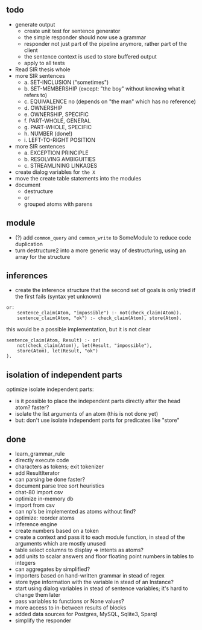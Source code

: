 ## todo

* generate output
    * create unit test for sentence generator
    * the simple responder should now use a grammar
    * responder not just part of the pipeline anymore, rather part of the client
    * the sentence context is used to store buffered output
    * apply to all tests
* Read SIR thesis whole
* more SIR sentences
    * a. SET-INCLUSION ("sometimes")
    * b. SET-MEMBERSHIP (except: "the boy" without knowing what it refers to)
    * c. EQUIVALENCE no (depends on "the man" which has no reference)
    * d. OWNERSHIP
    * e. OWNERSHIP, SPECIFIC
    * f. PART-WHOLE, GENERAL
    * g. PART-WHOLE, SPECIFIC
    * h. NUMBER (done!)
    * i. LEFT-TO-RIGHT POSITION
* more SIR sentences
    * a. EXCEPTION PRINCIPLE
    * b. RESOLVING AMBIGUITIES
    * c. STREAMLINING LINKAGES
* create dialog variables for `the X`
* move the create table statements into the modules
* document
    * destructure
    * or
    * grouped atoms with parens

## module

* (?) add `common_query` and `common_write` to SomeModule to reduce code duplication
* turn destructure2 into a more generic way of destructuring, using an array for the structure

## inferences

* create the inference structure that the second set of goals is only tried if the first fails (syntax yet unknown)

~~~
or:
    sentence_claim(Atom, "impossible") :- not(check_claim(Atom)).
    sentence_claim(Atom, "ok") :- check_claim(Atom), store(Atom).
~~~

this would be a possible implementation, but it is not clear

~~~
sentence_claim(Atom, Result) :- or(
    not(check_claim(Atom)), let(Result, "impossible"),
    store(Atom), let(Result, "ok")
).
~~~

## isolation of independent parts

optimize isolate independent parts:

* is it possible to place the independent parts directly after the head atom? faster?
* isolate the list arguments of an atom (this is not done yet)
* but: don't use isolate independent parts for predicates like "store"

## done

* learn_grammar_rule
* directly execute code
* characters as tokens; exit tokenizer
* add ResultIterator
* can parsing be done faster?
* document parse tree sort heuristics
* chat-80 import csv
* optimize in-memory db
* import from csv
* can np's be implemented as atoms without find?
* optimize: reorder atoms
* inference engine
* create numbers based on a token
* create a context and pass it to each module function, in stead of the arguments which are mostly unused
* table select columns to display => intents as atoms?
* add units to scalar answers and floor floating point numbers in tables to integers
* can aggregates by simplified?
* importers based on hand-written grammar in stead of regex
* store type information with the variable in stead of an Instance?
* start using dialog variables in stead of sentence variables; it's hard to change them later
* pass variables to functions or None values?
* more access to in-between results of blocks
* added data sources for Postgres, MySQL, Sqlite3, Sparql
* simplify the responder
